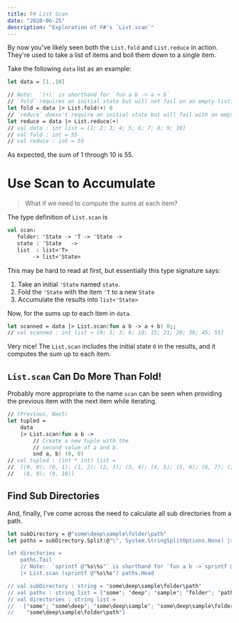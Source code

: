 ```yaml
---
title: F# List Scan
date: "2020-06-25"
description: "Exploration of F#'s `List.scan`"
---
```


By now you've likely seen both the `List.fold` and `List.reduce` in action.  They're used to take a list of items and boil them down to a single item.

Take the following `data` list as an example:

```fsharp
let data = [1..10]

// Note:  `(+)` is shorthand for `fun a b -> a + b`
// `fold` requires an initial state but will not fail on an empty list.
let fold = data |> List.fold(+) 0
// `reduce` doesn't require an initial state but will fail with an empty list.
let reduce = data |> List.reduce(+)
// val data : int list = [1; 2; 3; 4; 5; 6; 7; 8; 9; 10]
// val fold : int = 55
// val reduce : int = 55
```

As expected, the sum of 1 through 10 is 55.

# Use Scan to Accumulate

> What if we need to compute the sums at each item? 

The type definition of `List.scan` is

```fsharp
val scan: 
   folder: 'State -> 'T -> 'State ->
   state : 'State   ->
   list  : list<'T> 
        -> list<'State>
```

This may be hard to read at first, but essentially this type signature says:

1. Take an initial `'State` named `state`.
2. Fold the `'State` with the item `'T` to a new `State`
3. Accumulate the results into `list<'State>`

Now, for the sums up to each item in `data`.

```fsharp
let scanned = data |> List.scan(fun a b -> a + b) 0;;
// val scanned : int list = [0; 1; 3; 6; 10; 15; 21; 28; 36; 45; 55]
```

Very nice!  The `List.scan` includes the initial state `0` in the results, and it computes the sum up to each item.

## `List.scan` Can Do More Than Fold!

Probably more appropriate to the name `scan` can be seen when providing the previous item with the next item while iterating.

```fsharp
// (Previous, Next)
let tupled =
    data
    |> List.scan(fun a b -> 
        // Create a new tuple with the 
        // second value of a and b.
        snd a, b) (0, 0)
// val tupled : (int * int) list =
//  [(0, 0); (0, 1); (1, 2); (2, 3); (3, 4); (4, 5); (5, 6); (6, 7); (7, 8);
//   (8, 9); (9, 10)]
```

## Find Sub Directories

And, finally, I've come across the need to calculate all sub directories from a path.

```fsharp
let subDirectory = @"some\deep\sample\folder\path"
let paths = subDirectory.Split(@"\", System.StringSplitOptions.None) |> List.ofSeq

let directories = 
    paths.Tail
    // Note:  `sprintf @"%s\%s"` is shorthand for `fun a b -> sprintf @"%s\%s" a b`
    |> List.scan (sprintf @"%s\%s") paths.Head

// val subDirectory : string = "some\deep\sample\folder\path"
// val paths : string list = ["some"; "deep"; "sample"; "folder"; "path"]
// val directories : string list =
//   ["some"; "some\deep"; "some\deep\sample"; "some\deep\sample\folder";
//    "some\deep\sample\folder\path"]
```
